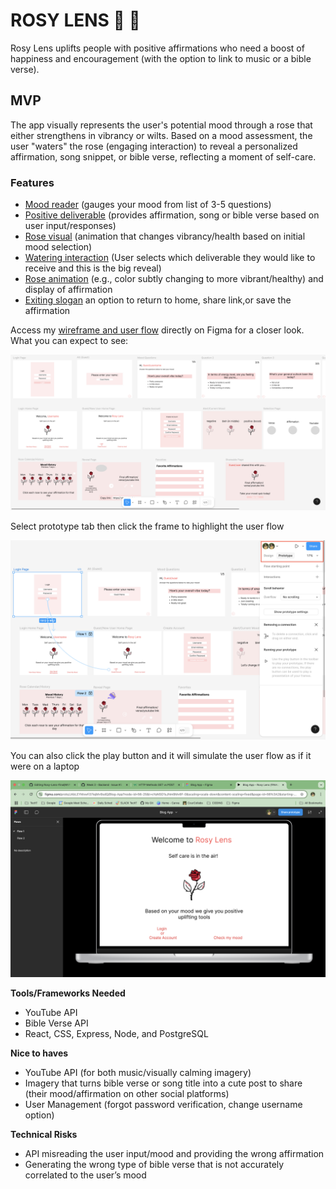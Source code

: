 # ROSY LENS 🌹 🥀

Rosy Lens uplifts people with positive affirmations who need a boost of happiness and encouragement (with the option to link to music or a bible verse).

## MVP 
The app visually represents the user's potential mood through a rose that either strengthens in vibrancy or wilts. Based on a mood assessment, the user "waters" the rose (engaging interaction) to reveal a personalized affirmation, song snippet, or bible verse, reflecting a moment of self-care.

### Features
- <u>Mood reader</u> (gauges your mood from list of 3-5 questions)
- <u>Positive deliverable</u> (provides affirmation, song or bible verse based on user input/responses)
- <u>Rose visual</u> (animation that changes vibrancy/health based on initial mood selection)
- <u>Watering interaction</u> (User selects which deliverable they would like to receive and this is the big reveal)
- <u>Rose animation</u> (e.g., color subtly changing to more vibrant/healthy) and display of affirmation 
- <u>Exiting slogan</u> an option to return to home, share link,or save the affirmation

Access my [wireframe and user flow](https://www.figma.com/design/JAbLEYMxwfi37iejMv9sdQ/Blog-App?node-id=56-2&p=f&t=cYaNSO1sJNm9Mv6F-0) directly on Figma for a closer look.
What you can expect to see:

![](./images/Wireframe.png)

Select prototype tab then click the frame to highlight the user flow 

![](./images/userflow.png)

You can also click the play button and it will simulate the user flow as if it were on a laptop

![](./images/macuser.png)

**Tools/Frameworks Needed**
- YouTube API 
- Bible Verse API
- React, CSS, Express, Node, and PostgreSQL

**Nice to haves**
- YouTube API (for both music/visually calming imagery)
- Imagery that turns bible verse or song title into a cute post to share (their mood/affirmation on other social platforms)
- User Management (forgot password verification, change username option)


**Technical Risks**
- API misreading the user input/mood and providing the wrong affirmation
- Generating the wrong type of bible verse that is not accurately correlated to the user’s mood